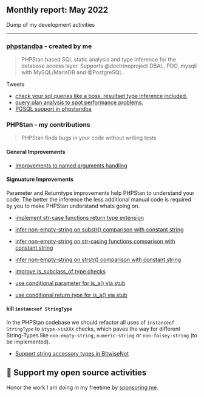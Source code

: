 ## Monthly report: May 2022

Dump of my development activities

---

### [phpstandba](https://github.com/staabm/phpstan-dba/) - created by me

> PHPStan based SQL static analysis and type inference for the database access layer.
> Supports @doctrineproject DBAL, PDO, mysqli with MySQL/MariaDB and @PostgreSQL.

Tweets
- [check your sql queries like a boss. resultset type inference included.](https://twitter.com/markusstaab/status/1527376363204001793)
- [query plan analysis to spot performance problems.](https://twitter.com/markusstaab/status/1529481591222845440)
- [PGSQL support in phpstandba](https://twitter.com/markusstaab/status/1526950527677997056)


### PHPStan - my contributions

> PHPStan finds bugs in your code without writing tests

#### General Improvements

- [Improvements to named arguments handling](https://github.com/phpstan/phpstan-src/pull/1313)

#### Signuature Improvements

Parameter and Returntype improvements help PHPStan to understand your code. The better the inference the less additional manual code is required by you to make PHPStan understand whats going on.

- [implement str-case functions return type extension](https://github.com/phpstan/phpstan-src/pull/1325)
- [
infer non-empty-string on substr() comparison with constant string](https://github.com/phpstan/phpstan-src/pull/1259)
- [infer non-empty-string on str-casing functions comparison with constant string](https://github.com/phpstan/phpstan-src/pull/1382)
- [infer non-empty-string on strstr() comparison with constant string](https://github.com/phpstan/phpstan-src/pull/1365)

- [improve is_subclass_of type checks](https://github.com/phpstan/phpstan-src/pull/1321)
- [use conditional parameter for is_a() via stub](https://github.com/phpstan/phpstan-src/pull/1311)
- [use conditional return type for is_a() via stub](https://github.com/phpstan/phpstan-src/pull/1310)

#### kill `instanceof StringType`

In the PHPStan codebase we should refactor all uses of `instanceof StringType` to `$type->isXXX` checks, which paves the way for different String-Types like `non-empty-string`, `numeric-string` or `non-falsey-string` (to be implemented).

- [Support string accessory types in BitwiseNot](https://github.com/phpstan/phpstan-src/pull/1266)

## 💌 Support my open source activities

Honor the work I am doing in my freetime by [sponsoring me](https://github.com/sponsors/staabm). 
